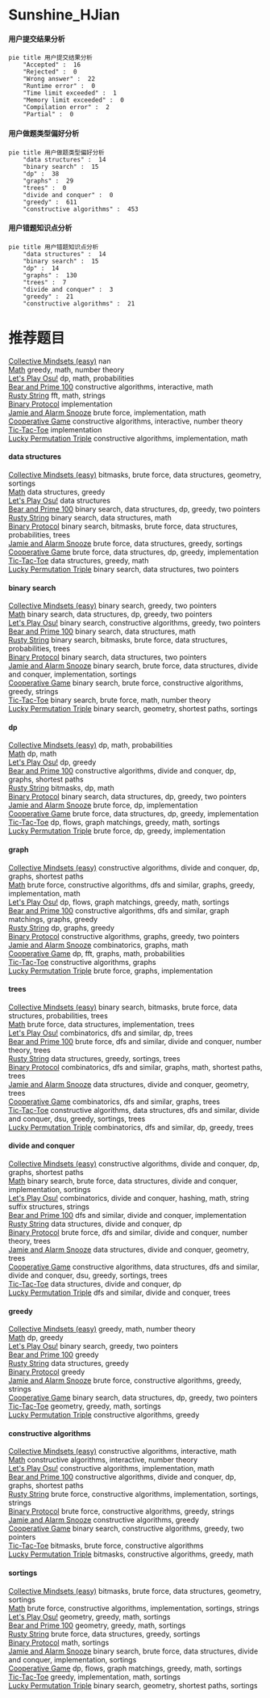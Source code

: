 # Sunshine_HJian
<!-- tabs:start -->
#### **用户提交结果分析**

```mermaid
pie title 用户提交结果分析
    "Accepted" :  16
    "Rejected" :  0
    "Wrong answer" :  22
    "Runtime error" :  0
    "Time limit exceeded" :  1
    "Memory limit exceeded" :  0
    "Compilation error" :  2
    "Partial" :  0
```
#### **用户做题类型偏好分析**

```mermaid
pie title 用户做题类型偏好分析
    "data structures" :  14
    "binary search" :  15
    "dp" :  38
    "graphs" :  29
    "trees" :  0
    "divide and conquer" :  0
    "greedy" :  611
    "constructive algorithms" :  453
```
#### **用户错题知识点分析**

```mermaid
pie title 用户错题知识点分析
    "data structures" :  14
    "binary search" :  15
    "dp" :  14
    "graphs" :  130
    "trees" :  7
    "divide and conquer" :  3
    "greedy" :  21
    "constructive algorithms" :  21
```
<!-- tabs:end -->
# 推荐题目
[Collective Mindsets (easy)](http://codeforces.com/problemset/problem/690/A1)		nan		  
[Math](http://codeforces.com/problemset/problem/1062/B)		greedy,
                        math,
                        number theory		  
[Let's Play Osu!](https://codeforces.com/contest/236/problem/D)		dp,
                        math,
                        probabilities		  
[Bear and Prime 100](https://codeforces.com/contest/680/problem/C)		constructive algorithms,
                        interactive,
                        math		  
[Rusty String](http://codeforces.com/problemset/problem/827/E)		fft,
                        math,
                        strings		  
[Binary Protocol](http://codeforces.com/problemset/problem/825/A)		implementation		  
[Jamie and Alarm Snooze](http://codeforces.com/problemset/problem/916/A)		brute force,
                        implementation,
                        math		  
[Cooperative Game](https://codeforces.com/contest/1138/problem/F)		constructive algorithms,
                        interactive,
                        number theory		  
[Tic-Tac-Toe](http://codeforces.com/problemset/problem/907/B)		implementation		  
[Lucky Permutation Triple](https://codeforces.com/contest/304/problem/C)		constructive algorithms,
                        implementation,
                        math		  
<!-- tabs:start -->
#### **data structures**
[Collective Mindsets (easy)](http://codeforces.com/problemset/problem/1194/E)		bitmasks,
                        brute force,
                        data structures,
                        geometry,
                        sortings		  
[Math](http://codeforces.com/problemset/problem/609/F)		data structures,
                        greedy		  
[Let's Play Osu!](http://codeforces.com/problemset/problem/1172/E)		data structures		  
[Bear and Prime 100](http://codeforces.com/problemset/problem/1492/C)		binary search,
                        data structures,
                        dp,
                        greedy,
                        two pointers		  
[Rusty String](http://codeforces.com/problemset/problem/1490/G)		binary search,
                        data structures,
                        math		  
[Binary Protocol](http://codeforces.com/problemset/problem/1479/D)		binary search,
                        bitmasks,
                        brute force,
                        data structures,
                        probabilities,
                        trees		  
[Jamie and Alarm Snooze](http://codeforces.com/problemset/problem/1497/A)		brute force,
                        data structures,
                        greedy,
                        sortings		  
[Cooperative Game](http://codeforces.com/problemset/problem/1491/C)		brute force,
                        data structures,
                        dp,
                        greedy,
                        implementation		  
[Tic-Tac-Toe](http://codeforces.com/problemset/problem/1492/B)		data structures,
                        greedy,
                        math		  
[Lucky Permutation Triple](http://codeforces.com/problemset/problem/1436/E)		binary search,
                        data structures,
                        two pointers		  
#### **binary search**
[Collective Mindsets (easy)](http://codeforces.com/problemset/problem/924/B)		binary search,
                        greedy,
                        two pointers		  
[Math](http://codeforces.com/problemset/problem/1492/C)		binary search,
                        data structures,
                        dp,
                        greedy,
                        two pointers		  
[Let's Play Osu!](http://codeforces.com/problemset/problem/1463/D)		binary search,
                        constructive algorithms,
                        greedy,
                        two pointers		  
[Bear and Prime 100](http://codeforces.com/problemset/problem/1490/G)		binary search,
                        data structures,
                        math		  
[Rusty String](http://codeforces.com/problemset/problem/1479/D)		binary search,
                        bitmasks,
                        brute force,
                        data structures,
                        probabilities,
                        trees		  
[Binary Protocol](http://codeforces.com/problemset/problem/1436/E)		binary search,
                        data structures,
                        two pointers		  
[Jamie and Alarm Snooze](http://codeforces.com/problemset/problem/1461/D)		binary search,
                        brute force,
                        data structures,
                        divide and conquer,
                        implementation,
                        sortings		  
[Cooperative Game](http://codeforces.com/problemset/problem/1493/C)		binary search,
                        brute force,
                        constructive algorithms,
                        greedy,
                        strings		  
[Tic-Tac-Toe](http://codeforces.com/problemset/problem/1487/D)		binary search,
                        brute force,
                        math,
                        number theory		  
[Lucky Permutation Triple](http://codeforces.com/problemset/problem/1486/B)		binary search,
                        geometry,
                        shortest paths,
                        sortings		  
#### **dp**
[Collective Mindsets (easy)](https://codeforces.com/contest/236/problem/D)		dp,
                        math,
                        probabilities		  
[Math](http://codeforces.com/problemset/problem/1032/E)		dp,
                        math		  
[Let's Play Osu!](http://codeforces.com/problemset/problem/95/B)		dp,
                        greedy		  
[Bear and Prime 100](http://codeforces.com/problemset/problem/232/C)		constructive algorithms,
                        divide and conquer,
                        dp,
                        graphs,
                        shortest paths		  
[Rusty String](http://codeforces.com/problemset/problem/1034/E)		bitmasks,
                        dp,
                        math		  
[Binary Protocol](http://codeforces.com/problemset/problem/1492/C)		binary search,
                        data structures,
                        dp,
                        greedy,
                        two pointers		  
[Jamie and Alarm Snooze](https://codeforces.com/contest/1457/problem/C)		brute force,
                        dp,
                        implementation		  
[Cooperative Game](http://codeforces.com/problemset/problem/1491/C)		brute force,
                        data structures,
                        dp,
                        greedy,
                        implementation		  
[Tic-Tac-Toe](http://codeforces.com/problemset/problem/1437/C)		dp,
                        flows,
                        graph matchings,
                        greedy,
                        math,
                        sortings		  
[Lucky Permutation Triple](http://codeforces.com/problemset/problem/1499/B)		brute force,
                        dp,
                        greedy,
                        implementation		  
#### **graph**
[Collective Mindsets (easy)](http://codeforces.com/problemset/problem/232/C)		constructive algorithms,
                        divide and conquer,
                        dp,
                        graphs,
                        shortest paths		  
[Math](http://codeforces.com/problemset/problem/1487/C)		brute force,
                        constructive algorithms,
                        dfs and similar,
                        graphs,
                        greedy,
                        implementation,
                        math		  
[Let's Play Osu!](http://codeforces.com/problemset/problem/1437/C)		dp,
                        flows,
                        graph matchings,
                        greedy,
                        math,
                        sortings		  
[Bear and Prime 100](http://codeforces.com/problemset/problem/1470/D)		constructive algorithms,
                        dfs and similar,
                        graph matchings,
                        graphs,
                        greedy		  
[Rusty String](http://codeforces.com/problemset/problem/1476/C)		dp,
                        graphs,
                        greedy		  
[Binary Protocol](http://codeforces.com/problemset/problem/1304/D)		constructive algorithms,
                        graphs,
                        greedy,
                        two pointers		  
[Jamie and Alarm Snooze](http://codeforces.com/problemset/problem/1475/C)		combinatorics,
                        graphs,
                        math		  
[Cooperative Game](http://codeforces.com/problemset/problem/553/E)		dp,
                        fft,
                        graphs,
                        math,
                        probabilities		  
[Tic-Tac-Toe](http://codeforces.com/problemset/problem/1495/C)		constructive algorithms,
                        graphs		  
[Lucky Permutation Triple](http://codeforces.com/problemset/problem/1510/K)		brute force,
                        graphs,
                        implementation		  
#### **trees**
[Collective Mindsets (easy)](http://codeforces.com/problemset/problem/1479/D)		binary search,
                        bitmasks,
                        brute force,
                        data structures,
                        probabilities,
                        trees		  
[Math](http://codeforces.com/problemset/problem/1511/C)		brute force,
                        data structures,
                        implementation,
                        trees		  
[Let's Play Osu!](http://codeforces.com/problemset/problem/1499/F)		combinatorics,
                        dfs and similar,
                        dp,
                        trees		  
[Bear and Prime 100](http://codeforces.com/problemset/problem/1491/E)		brute force,
                        dfs and similar,
                        divide and conquer,
                        number theory,
                        trees		  
[Rusty String](http://codeforces.com/problemset/problem/1466/D)		data structures,
                        greedy,
                        sortings,
                        trees		  
[Binary Protocol](http://codeforces.com/problemset/problem/1495/D)		combinatorics,
                        dfs and similar,
                        graphs,
                        math,
                        shortest paths,
                        trees		  
[Jamie and Alarm Snooze](http://codeforces.com/problemset/problem/1303/G)		data structures,
                        divide and conquer,
                        geometry,
                        trees		  
[Cooperative Game](http://codeforces.com/problemset/problem/1454/E)		combinatorics,
                        dfs and similar,
                        graphs,
                        trees		  
[Tic-Tac-Toe](http://codeforces.com/problemset/problem/1494/D)		constructive algorithms,
                        data structures,
                        dfs and similar,
                        divide and conquer,
                        dsu,
                        greedy,
                        sortings,
                        trees		  
[Lucky Permutation Triple](http://codeforces.com/problemset/problem/1292/C)		combinatorics,
                        dfs and similar,
                        dp,
                        greedy,
                        trees		  
#### **divide and conquer**
[Collective Mindsets (easy)](http://codeforces.com/problemset/problem/232/C)		constructive algorithms,
                        divide and conquer,
                        dp,
                        graphs,
                        shortest paths		  
[Math](http://codeforces.com/problemset/problem/1461/D)		binary search,
                        brute force,
                        data structures,
                        divide and conquer,
                        implementation,
                        sortings		  
[Let's Play Osu!](http://codeforces.com/problemset/problem/1466/G)		combinatorics,
                        divide and conquer,
                        hashing,
                        math,
                        string suffix structures,
                        strings		  
[Bear and Prime 100](http://codeforces.com/problemset/problem/1490/D)		dfs and similar,
                        divide and conquer,
                        implementation		  
[Rusty String](https://codeforces.com/contest/1483/problem/C)		data structures,
                        divide and conquer,
                        dp		  
[Binary Protocol](http://codeforces.com/problemset/problem/1491/E)		brute force,
                        dfs and similar,
                        divide and conquer,
                        number theory,
                        trees		  
[Jamie and Alarm Snooze](http://codeforces.com/problemset/problem/1303/G)		data structures,
                        divide and conquer,
                        geometry,
                        trees		  
[Cooperative Game](http://codeforces.com/problemset/problem/1494/D)		constructive algorithms,
                        data structures,
                        dfs and similar,
                        divide and conquer,
                        dsu,
                        greedy,
                        sortings,
                        trees		  
[Tic-Tac-Toe](http://codeforces.com/problemset/problem/1482/E)		data structures,
                        divide and conquer,
                        dp		  
[Lucky Permutation Triple](http://codeforces.com/problemset/problem/566/C)		dfs and similar,
                        divide and conquer,
                        trees		  
#### **greedy**
[Collective Mindsets (easy)](http://codeforces.com/problemset/problem/1062/B)		greedy,
                        math,
                        number theory		  
[Math](http://codeforces.com/problemset/problem/95/B)		dp,
                        greedy		  
[Let's Play Osu!](http://codeforces.com/problemset/problem/924/B)		binary search,
                        greedy,
                        two pointers		  
[Bear and Prime 100](https://codeforces.com/contest/1071/problem/A)		greedy		  
[Rusty String](http://codeforces.com/problemset/problem/609/F)		data structures,
                        greedy		  
[Binary Protocol](http://codeforces.com/problemset/problem/1509/B)		greedy		  
[Jamie and Alarm Snooze](http://codeforces.com/problemset/problem/1496/A)		brute force,
                        constructive algorithms,
                        greedy,
                        strings		  
[Cooperative Game](http://codeforces.com/problemset/problem/1492/C)		binary search,
                        data structures,
                        dp,
                        greedy,
                        two pointers		  
[Tic-Tac-Toe](https://codeforces.com/contest/1496/problem/C)		geometry,
                        greedy,
                        math,
                        sortings		  
[Lucky Permutation Triple](http://codeforces.com/problemset/problem/1493/A)		constructive algorithms,
                        greedy		  
#### **constructive algorithms**
[Collective Mindsets (easy)](https://codeforces.com/contest/680/problem/C)		constructive algorithms,
                        interactive,
                        math		  
[Math](https://codeforces.com/contest/1138/problem/F)		constructive algorithms,
                        interactive,
                        number theory		  
[Let's Play Osu!](https://codeforces.com/contest/304/problem/C)		constructive algorithms,
                        implementation,
                        math		  
[Bear and Prime 100](http://codeforces.com/problemset/problem/232/C)		constructive algorithms,
                        divide and conquer,
                        dp,
                        graphs,
                        shortest paths		  
[Rusty String](http://codeforces.com/problemset/problem/1316/B)		brute force,
                        constructive algorithms,
                        implementation,
                        sortings,
                        strings		  
[Binary Protocol](http://codeforces.com/problemset/problem/1496/A)		brute force,
                        constructive algorithms,
                        greedy,
                        strings		  
[Jamie and Alarm Snooze](http://codeforces.com/problemset/problem/1493/A)		constructive algorithms,
                        greedy		  
[Cooperative Game](http://codeforces.com/problemset/problem/1463/D)		binary search,
                        constructive algorithms,
                        greedy,
                        two pointers		  
[Tic-Tac-Toe](https://codeforces.com/contest/1456/problem/B)		bitmasks,
                        brute force,
                        constructive algorithms		  
[Lucky Permutation Triple](http://codeforces.com/problemset/problem/1492/D)		bitmasks,
                        constructive algorithms,
                        greedy,
                        math		  
#### **sortings**
[Collective Mindsets (easy)](http://codeforces.com/problemset/problem/1194/E)		bitmasks,
                        brute force,
                        data structures,
                        geometry,
                        sortings		  
[Math](http://codeforces.com/problemset/problem/1316/B)		brute force,
                        constructive algorithms,
                        implementation,
                        sortings,
                        strings		  
[Let's Play Osu!](https://codeforces.com/contest/1496/problem/C)		geometry,
                        greedy,
                        math,
                        sortings		  
[Bear and Prime 100](http://codeforces.com/problemset/problem/1495/A)		geometry,
                        greedy,
                        math,
                        sortings		  
[Rusty String](http://codeforces.com/problemset/problem/1497/A)		brute force,
                        data structures,
                        greedy,
                        sortings		  
[Binary Protocol](http://codeforces.com/problemset/problem/1427/A)		math,
                        sortings		  
[Jamie and Alarm Snooze](http://codeforces.com/problemset/problem/1461/D)		binary search,
                        brute force,
                        data structures,
                        divide and conquer,
                        implementation,
                        sortings		  
[Cooperative Game](http://codeforces.com/problemset/problem/1437/C)		dp,
                        flows,
                        graph matchings,
                        greedy,
                        math,
                        sortings		  
[Tic-Tac-Toe](http://codeforces.com/problemset/problem/1473/A)		greedy,
                        implementation,
                        math,
                        sortings		  
[Lucky Permutation Triple](http://codeforces.com/problemset/problem/1486/B)		binary search,
                        geometry,
                        shortest paths,
                        sortings		  
<!-- tabs:end -->
